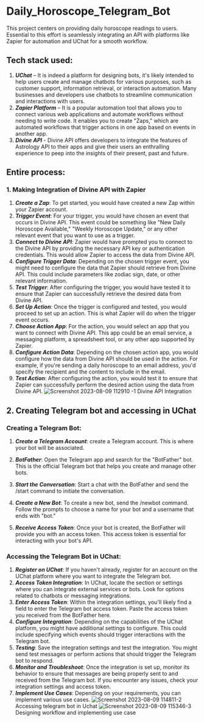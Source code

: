 # Daily_Horoscope_Telegram_Bot
This project centers on providing daily horoscope readings to users. Essential to this effort is seamlessly integrating an API with platforms like Zapier for automation and UChat for a smooth workflow.
## Tech stack used:
1.	***UChat*** – It is indeed a platform for designing bots, it's likely intended to help users create and manage chatbots for various purposes, such as customer support, information retrieval, or interaction automation. Many businesses and developers use chatbots to streamline communication and interactions with users. 
2.	***Zapier Platform*** – It is a popular automation tool that allows you to connect various web applications and automate workflows without needing to write code. It enables you to create "Zaps," which are automated workflows that trigger actions in one app based on events in another app.
3.	***Divine API*** - Divine API offers developers to integrate the features of Astrology API to their apps and give their users an enthralling experience to peep into the insights of their present, past and future.

## Entire process:
  ### 1.	Making Integration of Divine API with Zapier

1.	***Create a Zap***: To get started, you would have created a new Zap within your Zapier account.
2.	***Trigger Event***: For your trigger, you would have chosen an event that occurs in Divine API. This event could be something like "New Daily Horoscope Available," "Weekly Horoscope Update," or any other relevant event that you want to use as a trigger.
3.	***Connect to Divine API***: Zapier would have prompted you to connect to the Divine API by providing the necessary API key or authentication credentials. This would allow Zapier to access the data from Divine API.
4.	***Configure Trigger Data***: Depending on the chosen trigger event, you might need to configure the data that Zapier should retrieve from Divine API. This could include parameters like zodiac sign, date, or other relevant information.
5.	***Test Trigger***: After configuring the trigger, you would have tested it to ensure that Zapier can successfully retrieve the desired data from Divine API.
6.	***Set Up Action***: Once the trigger is configured and tested, you would proceed to set up an action. This is what Zapier will do when the trigger event occurs.
7.	***Choose Action App***: For the action, you would select an app that you want to connect with Divine API. This app could be an email service, a messaging platform, a spreadsheet tool, or any other app supported by Zapier.
8.	***Configure Action Data***: Depending on the chosen action app, you would configure how the data from Divine API should be used in the action. For example, if you're sending a daily horoscope to an email address, you'd specify the recipient and the content to include in the email.
9.	***Test Action***: After configuring the action, you would test it to ensure that Zapier can successfully perform the desired action using the data from Divine API.
![Screenshot 2023-08-09 112910 -1](https://github.com/abhinavverma658/Daily_Horoscope_Telegram_Bot/assets/73075510/72f5fc3f-4cd5-44aa-830d-6ee6bd2f4447)
Divine API Integration

## 2. Creating Telegram bot and accessing in UChat
 ### Creating a Telegram Bot:

1.	***Create a Telegram Account***: create a Telegram account. This is where your bot will be associated.

2.	***BotFather***: Open the Telegram app and search for the "BotFather" bot. This is the official Telegram bot that helps you create and manage other bots.

3.	***Start the Conversation***: Start a chat with the BotFather and send the /start command to initiate the conversation.

4.	***Create a New Bot***: To create a new bot, send the /newbot command. Follow the prompts to choose a name for your bot and a username that ends with "bot."

5.	***Receive Access Token***: Once your bot is created, the BotFather will provide you with an access token. This access token is essential for interacting with your bot's API.

### Accessing the Telegram Bot in UChat:

1.	***Register on UChat***: If you haven't already, register for an account on the UChat platform where you want to integrate the Telegram bot.
2.	***Access Token Integration***: In UChat, locate the section or settings where you can integrate external services or bots. Look for options related to chatbots or messaging integrations.
3.	***Enter Access Token***: Within the integration settings, you'll likely find a field to enter the Telegram bot access token. Paste the access token you received from the BotFather here.
4.	***Configure Integration***: Depending on the capabilities of the UChat platform, you might have additional settings to configure. This could include specifying which events should trigger interactions with the Telegram bot.
5.	***Testing***: Save the integration settings and test the integration. You might send test messages or perform actions that should trigger the Telegram bot to respond.
6.	***Monitor and Troubleshoot***: Once the integration is set up, monitor its behavior to ensure that messages are being properly sent to and received from the Telegram bot. If you encounter any issues, check your integration settings and access token.
7.	***Implement Use Cases***: Depending on your requirements, you can implement various use cases. 
![Screenshot 2023-08-09 114811-2](https://github.com/abhinavverma658/Daily_Horoscope_Telegram_Bot/assets/73075510/0ff168f2-d8d9-4b03-929d-dab34214597c)
Accessing telegram bot in Uchat
![Screenshot 2023-08-09 115346-3](https://github.com/abhinavverma658/Daily_Horoscope_Telegram_Bot/assets/73075510/cd73ebce-2a20-4793-adb2-85fd8a61c17a)
   Designing workflow and implementing use case





